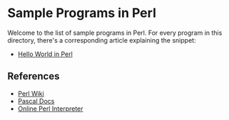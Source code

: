 # Sample Programs in Perl

Welcome to the list of sample programs in Perl. For every program in this
directory, there's a corresponding article explaining the snippet:

- [Hello World in Perl](https://therenegadecoder.com/code/hello-world-in-perl/)

## References

- [Perl Wiki](https://en.wikipedia.org/wiki/Perl)
- [Pascal Docs](https://www.perl.org/)
- [Online Perl Interpreter](https://www.jdoodle.com/execute-perl-online)
